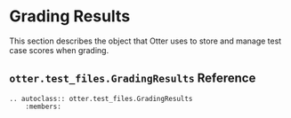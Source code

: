 # Grading Results

This section describes the object that Otter uses to store and manage test case scores when grading. 

## `otter.test_files.GradingResults` Reference

```eval_rst
.. autoclass:: otter.test_files.GradingResults
    :members:
```
